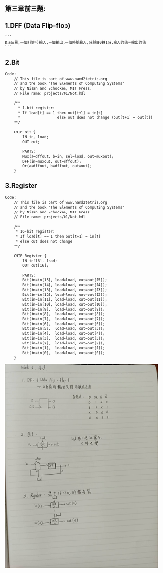 ## 第三章前三題:

## 1.DFF (Data Flip-flop)
    ```
    D正反器,一個(資料)輸入,一個輸出,一個時脈輸入,時脈由0轉1時,輸入的值＝輸出的值
    ```

## 2.Bit
    Code:
        // This file is part of www.nand2tetris.org
        // and the book "The Elements of Computing Systems"
        // by Nisan and Schocken, MIT Press.
        // File name: projects/01/Not.hdl

        /**
          * 1-bit register:
          * If load[t] == 1 then out[t+1] = in[t]
          *                 else out does not change (out[t+1] = out[t])
        **/

        CHIP Bit {
            IN in, load;
            OUT out;
	
            PARTS:
            Mux(a=dffout, b=in, sel=load, out=muxout);
	        DFF(in=muxout, out=dffout);
	        Or(a=dffout, b=dffout, out=out);
        }

## 3.Register
    Code:
        // This file is part of www.nand2tetris.org
        // and the book "The Elements of Computing Systems"
        // by Nisan and Schocken, MIT Press.
        // File name: projects/01/Not.hdl

        /**
         * 16-bit register:
         * If load[t] == 1 then out[t+1] = in[t]
         * else out does not change
        **/

        CHIP Register {
            IN in[16], load;
            OUT out[16];

            PARTS:
            Bit(in=in[15], load=load, out=out[15]);
            Bit(in=in[14], load=load, out=out[14]);
            Bit(in=in[13], load=load, out=out[13]);
            Bit(in=in[12], load=load, out=out[12]);
            Bit(in=in[11], load=load, out=out[11]);
            Bit(in=in[10], load=load, out=out[10]);
            Bit(in=in[9],  load=load, out=out[9]);
            Bit(in=in[8],  load=load, out=out[8]);
            Bit(in=in[7],  load=load, out=out[7]);
            Bit(in=in[6],  load=load, out=out[6]);
            Bit(in=in[5],  load=load, out=out[5]);
            Bit(in=in[4],  load=load, out=out[4]);
            Bit(in=in[3],  load=load, out=out[3]);
            Bit(in=in[2],  load=load, out=out[2]);
            Bit(in=in[1],  load=load, out=out[1]);
            Bit(in=in[0],  load=load, out=out[0]);
        }
![image](./1.jpg)